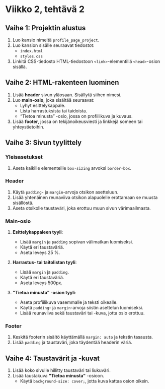 # Viikko 2, tehtävä 2

## Vaihe 1: Projektin alustus

1. Luo kansio nimeltä `profile_page_project`.
2. Luo kansion sisälle seuraavat tiedostot:
   - `index.html`
   - `styles.css`
3. Linkitä CSS-tiedosto HTML-tiedostoon `<link>`-elementillä `<head>`-osion sisällä.

## Vaihe 2: HTML-rakenteen luominen

1. Lisää **header** sivun yläosaan. Sisällytä siihen nimesi.
2. Luo **main-osio**, joka sisältää seuraavat:
   - Lyhyt esittelykappale.
   - Lista harrastuksista tai taidoista.
   - “Tietoa minusta” -osio, jossa on profiilikuva ja kuvaus.
3. Lisää **footer**, jossa on tekijänoikeusviesti ja linkkejä someen tai yhteystietoihin.

## Vaihe 3: Sivun tyylittely

### Yleisasetukset

1. Aseta kaikille elementeille `box-sizing` arvoksi `border-box`.

### Header

1. Käytä `padding`- ja `margin`-arvoja otsikon asetteluun.
2. Lisää yhtenäinen reunaviiva otsikon alapuolelle erottamaan se muusta sisällöstä.
3. Aseta otsikolle taustaväri, joka erottuu muun sivun värimaailmasta.

### Main-osio

1. **Esittelykappaleen tyyli**:

   - Lisää `margin` ja `padding` sopivan välimatkan luomiseksi.
   - Käytä eri taustaväriä.
   - Aseta leveys 25 %.

2. **Harrastus- tai taitolistan tyyli**:

   - Lisää `margin` ja `padding`.
   - Käytä eri taustaväriä.
   - Aseta leveys 500px.

3. **"Tietoa minusta" -osion tyyli**:
   - Aseta profiilikuva vasemmalle ja teksti oikealle.
   - Käytä `padding`- ja `margin`-arvoja siistin asettelun luomiseksi.
   - Lisää reunaviiva sekä taustaväri tai -kuva, jotta osio erottuu.

### Footer

1. Keskitä footerin sisältö käyttämällä `margin: auto` ja tekstin tasausta.
2. Lisää `padding` ja taustaväri, joka täydentää headerin väriä.

## Vaihe 4: Taustavärit ja -kuvat

1. Lisää koko sivulle hillitty taustaväri tai liukuväri.
2. Lisää taustakuva **"Tietoa minusta"** -osioon.
   - Käytä `background-size: cover;`, jotta kuva kattaa osion oikein.
